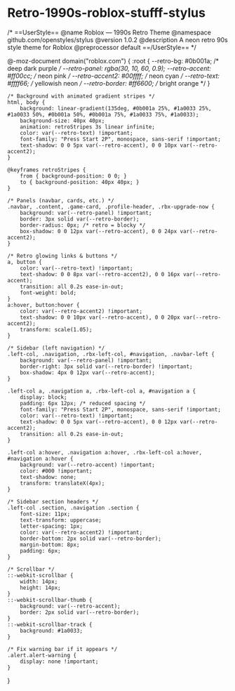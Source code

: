 # Retro-1990s-roblox-stufff-stylus

/* ==UserStyle==
@name           Roblox — 1990s Retro Theme
@namespace      github.com/openstyles/stylus
@version        1.0.2
@description    A neon retro 90s style theme for Roblox
@preprocessor   default
==/UserStyle== */

@-moz-document domain("roblox.com") {
    :root {
        --retro-bg: #0b001a; /* deep dark purple */
        --retro-panel: rgba(30, 10, 60, 0.9);
        --retro-accent: #ff00cc; /* neon pink */
        --retro-accent2: #00ffff; /* neon cyan */
        --retro-text: #ffff66; /* yellowish neon */
        --retro-border: #ff6600; /* bright orange */
    }

    /* Background with animated gradient stripes */
    html, body {
        background: linear-gradient(135deg, #0b001a 25%, #1a0033 25%, #1a0033 50%, #0b001a 50%, #0b001a 75%, #1a0033 75%, #1a0033);
        background-size: 40px 40px;
        animation: retroStripes 3s linear infinite;
        color: var(--retro-text) !important;
        font-family: "Press Start 2P", monospace, sans-serif !important;
        text-shadow: 0 0 5px var(--retro-accent), 0 0 10px var(--retro-accent2);
    }

    @keyframes retroStripes {
        from { background-position: 0 0; }
        to { background-position: 40px 40px; }
    }

    /* Panels (navbar, cards, etc.) */
    .navbar, .content, .game-card, .profile-header, .rbx-upgrade-now {
        background: var(--retro-panel) !important;
        border: 3px solid var(--retro-border);
        border-radius: 0px; /* retro = blocky */
        box-shadow: 0 0 12px var(--retro-accent), 0 0 24px var(--retro-accent2);
    }

    /* Retro glowing links & buttons */
    a, button {
        color: var(--retro-text) !important;
        text-shadow: 0 0 8px var(--retro-accent2), 0 0 16px var(--retro-accent);
        transition: all 0.2s ease-in-out;
        font-weight: bold;
    }
    a:hover, button:hover {
        color: var(--retro-accent2) !important;
        text-shadow: 0 0 10px var(--retro-accent), 0 0 20px var(--retro-accent2);
        transform: scale(1.05);
    }

    /* Sidebar (left navigation) */
    .left-col, .navigation, .rbx-left-col, #navigation, .navbar-left {
        background: var(--retro-panel) !important;
        border-right: 3px solid var(--retro-border) !important;
        box-shadow: 4px 0 12px var(--retro-accent);
    }

    .left-col a, .navigation a, .rbx-left-col a, #navigation a {
        display: block;
        padding: 6px 12px; /* reduced spacing */
        font-family: "Press Start 2P", monospace, sans-serif !important;
        color: var(--retro-text) !important;
        text-shadow: 0 0 5px var(--retro-accent), 0 0 12px var(--retro-accent2);
        transition: all 0.2s ease-in-out;
    }

    .left-col a:hover, .navigation a:hover, .rbx-left-col a:hover, #navigation a:hover {
        background: var(--retro-accent) !important;
        color: #000 !important;
        text-shadow: none;
        transform: translateX(4px);
    }

    /* Sidebar section headers */
    .left-col .section, .navigation .section {
        font-size: 11px;
        text-transform: uppercase;
        letter-spacing: 1px;
        color: var(--retro-accent2) !important;
        border-bottom: 2px solid var(--retro-border);
        margin-bottom: 8px;
        padding: 6px;
    }

    /* Scrollbar */
    ::-webkit-scrollbar {
        width: 14px;
        height: 14px;
    }
    ::-webkit-scrollbar-thumb {
        background: var(--retro-accent);
        border: 2px solid var(--retro-border);
    }
    ::-webkit-scrollbar-track {
        background: #1a0033;
    }

    /* Fix warning bar if it appears */
    .alert.alert-warning {
        display: none !important;
    }
}
